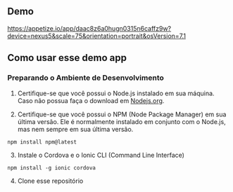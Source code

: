 ## Demo
https://appetize.io/app/daac8z6a0hugn0315n6caffz9w?device=nexus5&scale=75&orientation=portrait&osVersion=7.1

## Como usar esse demo app

### Preparando o Ambiente de Desenvolvimento
1) Certifique-se que você possui o Node.js instalado em sua máquina. Caso não possua faça o download em [Nodejs.org](https://nodejs.org/en/).

2) Certifique-se que você possui o NPM (Node Package Manager) em sua última versão. Ele é normalmente instalado em conjunto com
o Node.js, mas nem sempre em sua última versão.

```
npm install npm@latest
```  

3) Instale o Cordova e o Ionic CLI (Command Line Interface) 
```
npm install -g ionic cordova
```

4) Clone esse repositório

